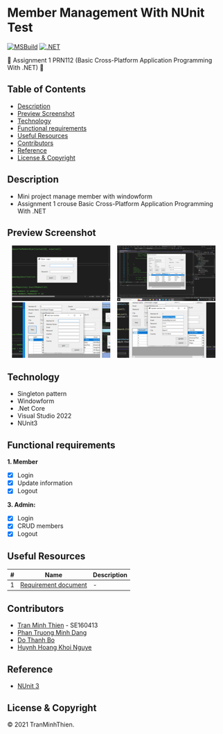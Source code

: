 # Member Management With NUnit Test
[![MSBuild](https://github.com/denkhotieu/software-testing-with-nunit/actions/workflows/msbuild.yml/badge.svg)](https://github.com/denkhotieu/software-testing-with-nunit/actions/workflows/msbuild.yml)
[![.NET](https://github.com/denkhotieu/software-testing-with-nunit/actions/workflows/dotnet.yml/badge.svg?branch=main)](https://github.com/denkhotieu/software-testing-with-nunit/actions/workflows/dotnet.yml)

:wave: Assignment 1 PRN112 (Basic Cross-Platform Application Programming With .NET) :wave:

## Table of Contents
- [Description](#description)
- [Preview Screenshot](#preview-screenshot)
- [Technology](#technology)
- [Functional requirements](#functional-requirements)
- [Useful Resources](#useful-resources)
- [Contributors](#contributors)
- [Reference](#reference)
- [License & Copyright](#license--copyright)

## Description
- Mini project manage member with windowform 
- Assignment 1 crouse Basic Cross-Platform Application Programming With .NET

## Preview Screenshot

<div align="center">
  
  <img src="./Images/login.jpg" alt="Home" width="45%"></img> &nbsp;&nbsp; 
  <img src="./Images/manager.jpg" alt="Manager" width="45%"></img> &nbsp;&nbsp; 
  <img src="./Images/new.jpg" alt="Admin Post List" width="45%"></img> &nbsp;&nbsp;
  <img src="./Images/update.jpg" alt="Checkout" width="45%"></img> &nbsp;&nbsp;
  
</div>
  
## Technology
  - Singleton pattern
  - Windowform
  - .Net Core 
  - Visual Studio 2022
  - NUnit3

## Functional requirements

**1. Member**
- [x] Login
- [x] Update information
- [x] Logout

**3. Admin:**
- [x] Login
- [x] CRUD members
- [x] Logout

## Useful Resources

#| Name | Description
-| ---- | -----------
1| [Requirement document](https://github.com/denkhotieu/software-testing-with-nunit/blob/main/Assignment_01_MemberManagement.pdf) | -



## Contributors
- [Tran Minh Thien](https://github.com/Denkhotieu) - SE160413 
- [Phan Truong Minh Dang](#)  
- [Do Thanh Bo](#)  
- [Huynh Hoang Khoi Nguye](#)  


## Reference

- [NUnit 3 ](https://docs.nunit.org/index.html)

## License & Copyright
&copy; 2021 TranMinhThien.
